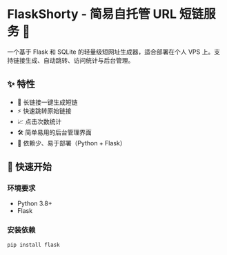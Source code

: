 # FlaskShorty - 简易自托管 URL 短链服务 🚀

一个基于 Flask 和 SQLite 的轻量级短网址生成器，适合部署在个人 VPS 上。支持链接生成、自动跳转、访问统计与后台管理。

## ✨ 特性

- 🧠 长链接一键生成短链
- ⚡ 快速跳转原始链接
- 📈 点击次数统计
- 🛠️ 简单易用的后台管理界面
- 🐍 依赖少、易于部署（Python + Flask）


## 🚀 快速开始

### 环境要求

- Python 3.8+
- Flask

### 安装依赖

```bash
pip install flask
